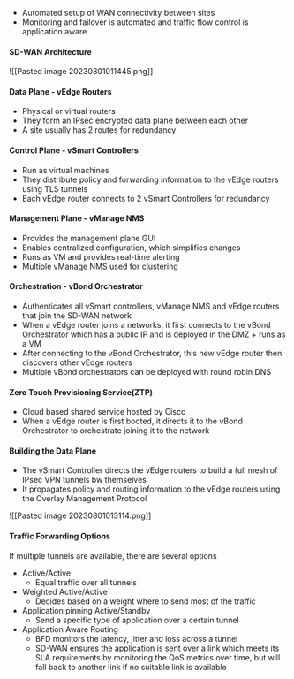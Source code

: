 - Automated setup of WAN connectivity between sites
- Monitoring and failover is automated and traffic flow control is application aware


#### SD-WAN Architecture

![[Pasted image 20230801011445.png]]


#### Data Plane - vEdge Routers

- Physical or virtual routers
- They form an IPsec encrypted data plane between each other
- A site usually has 2 routes for redundancy

#### Control Plane - vSmart Controllers

- Run as virtual machines
- They distribute policy and forwarding information to the vEdge routers using TLS tunnels
- Each vEdge router connects to 2 vSmart Controllers for redundancy

#### Management Plane - vManage NMS

- Provides the management plane GUI
- Enables centralized configuration, which simplifies changes
- Runs as VM and provides real-time alerting
- Multiple vManage NMS used for clustering


#### Orchestration - vBond Orchestrator

- Authenticates all vSmart controllers, vManage NMS and vEdge routers that join the SD-WAN network
- When a vEdge router joins a networks, it first connects to the vBond Orchestrator which has a public IP and is deployed in the DMZ + runs as a VM
- After connecting to the vBond Orchestrator, this new vEdge router then discovers other vEdge routers
- Multiple vBond orchestrators can be deployed with round robin DNS

#### Zero Touch Provisioning Service(ZTP)

- Cloud based shared service hosted by Cisco
- When a vEdge router is first booted, it directs it to the vBond Orchestrator to orchestrate joining it to the network

#### Building the Data Plane

- The vSmart Controller directs the vEdge routers to build a full mesh of IPsec VPN tunnels bw themselves
- It propagates policy and routing information to the vEdge routers using the Overlay Management Protocol

![[Pasted image 20230801013114.png]]


#### Traffic Forwarding Options

If multiple tunnels are available, there are several options
- Active/Active
	- Equal traffic over all tunnels
- Weighted Active/Active
	- Decides based on a weight where to send most of the traffic
- Application pinning Active/Standby
	- Send a specific type of application over a certain tunnel
- Application Aware Routing
	- BFD monitors the latency, jitter and loss across a tunnel
	- SD-WAN ensures the application is sent over a link which meets its SLA requirements by monitoring the QoS metrics over time, but will fall back to another link if no suitable link is available